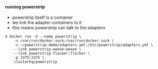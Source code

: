 #### running powerstrip

 * powerstrip itself is a container
 * we link the adapter containers to it
 * this means powerstrip can talk to the adapters

```
$ docker run -d --name powerstrip \
    -v /var/run/docker.sock:/var/run/docker.sock \
    -v ~/powerstrip-demo/adapters.yml:/etc/powerstrip/adapters.yml \
    --link powerstrip-weave:weave \
    --link powerstrip-flocker:flocker \
    -p 2375:2375 \
    clusterhq/powerstrip
```